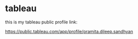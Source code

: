 # tableau
this is my tableau public profile link:

https://public.tableau.com/app/profile/pramita.dileep.sandhyan
